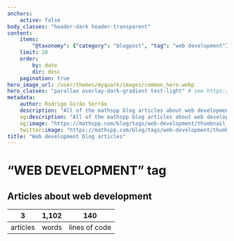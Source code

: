 ```yaml
---
anchors:
    active: false
body_classes: "header-dark header-transparent"
content:
    items:
        "@taxonomy": {"category": "blogpost", "tag": "web development"}
    limit: 20
    order:
        by: date
        dir: desc
    pagination: true
hero_image_url: /user/themes/myquark/images/common_hero.webp
hero_classes: "parallax overlay-dark-gradient text-light" # see https://demo.getgrav.org/blog-skeleton/blog/hero-classes
metadata:
    author: Rodrigo Girão Serrão
    description: "All of the mathspp blog articles about web development."
    og:description: "All of the mathspp blog articles about web development."
    og:image: "https://mathspp.com/blog/tags/web-development/thumbnail.webp"
    twitter:image: "https://mathspp.com/blog/tags/web-development/thumbnail.webp"
title: "Web development blog articles"
---
```


# “WEB DEVELOPMENT” tag


## Articles about web development



<table class="stats-table">
    <thead>
        <tr>
            <th style="text-align: center;">3</th>
            <th style="text-align: center;">1,102</th>
            <th style="text-align: center;">140</th>
        </tr>
    </thead>
    <tbody>
        <tr>
            <td style="text-align: center;">articles</td>
            <td style="text-align: center;">words</td>
            <td style="text-align: center;">lines of code</td>
        </tr>
    </tbody>
</table>
